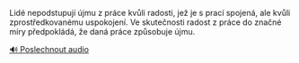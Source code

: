 
Lidé nepodstupují újmu z práce kvůli radosti, jež je s prací spojená, ale kvůli zprostředkovanému uspokojení. Ve skutečnosti radost z práce do značné míry předpokládá, že daná práce způsobuje újmu.

[🔊 Poslechnout audio](/data/7-paragraphs/audio/chapter_105/para_014-Lid-nepodstupuj-jmu-z-prce-kvli-radosti-je.mp3)
